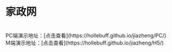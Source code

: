 家政网
======
<br>
PC端演示地址：[点击查看](https://hollebuff.github.io/jiazheng/PC/)
<br>
M端演示地址：[点击查看](https://hollebuff.github.io/jiazheng/H5/)
